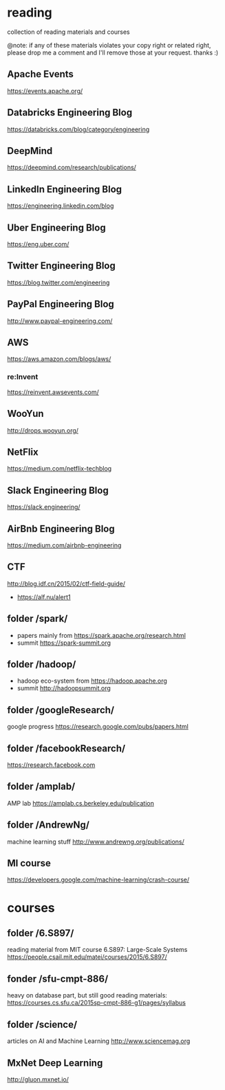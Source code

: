 # reading
collection of reading materials and courses

@note: if any of these materials violates your copy right or related right, please drop me a comment and I'll remove those at your request. thanks :)

## Apache Events
https://events.apache.org/

## Databricks Engineering Blog
https://databricks.com/blog/category/engineering

## DeepMind
https://deepmind.com/research/publications/

## LinkedIn Engineering Blog
https://engineering.linkedin.com/blog

## Uber Engineering Blog
https://eng.uber.com/

## Twitter Engineering Blog
https://blog.twitter.com/engineering

## PayPal Engineering Blog
http://www.paypal-engineering.com/

## AWS 
https://aws.amazon.com/blogs/aws/
### re:Invent
https://reinvent.awsevents.com/

## WooYun
http://drops.wooyun.org/

## NetFlix
https://medium.com/netflix-techblog

## Slack Engineering Blog
https://slack.engineering/

## AirBnb Engineering Blog
https://medium.com/airbnb-engineering

## CTF
http://blog.idf.cn/2015/02/ctf-field-guide/
* https://alf.nu/alert1

## folder /spark/
* papers mainly from https://spark.apache.org/research.html
* summit https://spark-summit.org

## folder /hadoop/
* hadoop eco-system from https://hadoop.apache.org
* summit http://hadoopsummit.org

## folder /googleResearch/
google progress https://research.google.com/pubs/papers.html

## folder /facebookResearch/
https://research.facebook.com

## folder /amplab/
AMP lab https://amplab.cs.berkeley.edu/publication

## folder /AndrewNg/
machine learning stuff http://www.andrewng.org/publications/

## Ml course
https://developers.google.com/machine-learning/crash-course/

# courses
## folder /6.S897/
reading material from MIT course 6.S897: Large-Scale Systems https://people.csail.mit.edu/matei/courses/2015/6.S897/

## fonder /sfu-cmpt-886/
heavy on database part, but still good reading materials: https://courses.cs.sfu.ca/2015sp-cmpt-886-g1/pages/syllabus

## folder /science/
articles on AI and Machine Learning http://www.sciencemag.org

## MxNet Deep Learning
http://gluon.mxnet.io/
